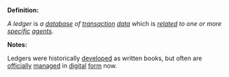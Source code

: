 **Definition:**

*A ledger* is *a [database](https://github.com/gcassel/Modular-Organization-Terminology/tree/master/compound-terms/database.md) of [transaction](https://github.com/gcassel/Modular-Organization-Terminology/tree/master/terms/transaction.md) [data](https://github.com/gcassel/Modular-Organization-Terminology/tree/master/terms/data.md)* which is *[related](https://github.com/gcassel/Modular-Organization-Terminology/tree/master/terms/relate.md) to one or more [specific](https://github.com/gcassel/Modular-Organization-Terminology/tree/master/terms/specific.md) [agents](https://github.com/gcassel/Modular-Organization-Terminology/tree/master/terms/agent.md)*.

**Notes:**

Ledgers were historically [developed](https://github.com/gcassel/Modular-Organization-Terminology/tree/master/terms/develop.md) as written books, but often are [officially](https://github.com/gcassel/Modular-Organization-Terminology/tree/master/terms/official.md) [managed](https://github.com/gcassel/Modular-Organization-Terminology/tree/master/terms/manage.md) in [digital](https://github.com/gcassel/Modular-Organization-Terminology/tree/master/terms/digital.md) [form](https://github.com/gcassel/Modular-Organization-Terminology/tree/master/terms/form.md) now.
